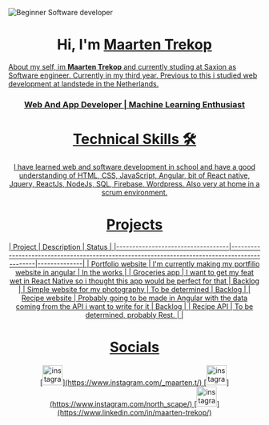 ![Beginner Software developer](https://i.imgur.com/9Pdb6uA.jpg)

<h1 align="center" >Hi, I'm <a href="https://www.linkedin.com/in/maarten-trekop/" target="_blank">Maarten Trekop</h1>

About my self, im <b>Maarten Trekop</b> and currently studing at Saxion as Software engineer. Currently in my third year. Previous to this i studied web development at landstede in the Netherlands.
  
<h3 align="center"> Web And App Developer | Machine Learning Enthusiast </h3>

<div align="center">

  <h1>Technical Skills 🛠</h1>
  I have learned web and software development in school and have a good understanding of HTML, CSS, JavaScript, Angular, bit of React native, Jquery, ReactJs, NodeJs, SQL, Firebase, Wordpress. Also very at home in a scrum environment.
  
  <h1>Projects</h1>
| Project                           | Description                                                                                   | Status       |
|-----------------------------------|-----------------------------------------------------------------------------------------------|--------------|
| Portfolio website                 | I'm currently making my portfilio website in angular                                          | In the works |
| Groceries app                     | I want to get my feat wet in React Native so i thought this app would be perfect for that     | Backlog      |
| Simple website for my photography | To be determined                                                                              | Backlog      |
| Recipe website                    | Probably going to be made in Angular with the data coming from the API i want to write for it | Backlog      |
| Recipe API                        | To be determined, probably Rest.                                                              |              |
  
  
  <h1>Socials</h1>
  [<img src='https://cdn-icons-png.flaticon.com/512/174/174855.png' alt='instagram' height='40'>](https://www.instagram.com/_maarten.t/)                             [<img src='https://cdn-icons-png.flaticon.com/512/174/174855.png' alt='instagram' height='40'>](https://www.instagram.com/north_scape/)  
  [<img src='https://cdn-icons-png.flaticon.com/512/2111/2111499.png' alt='instagram' height='40'>](https://www.linkedin.com/in/maarten-trekop/)  
</div>
